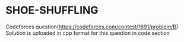 # SHOE-SHUFFLING
Codeforces question(https://codeforces.com/contest/1691/problem/B)
Solution is uploaded in cpp format for this question in code section
